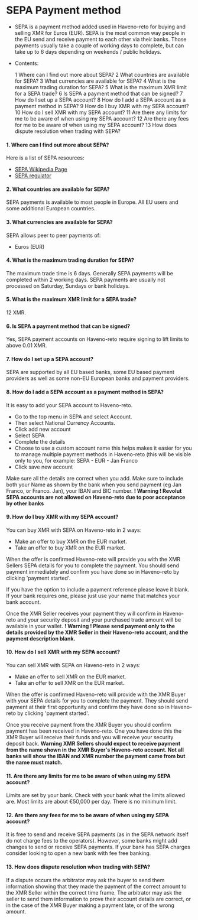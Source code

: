 # SEPA Payment method

- SEPA is a payment method added used in Haveno-reto for buying and selling XMR for Euros (EUR).
SEPA is the most common way people in the EU send and receive payment to each other via their banks. Those payments usually take a couple of working days to complete, but can take up to 6 days depending on weekends / public holidays.

- Contents:

    1 Where can I find out more about SEPA?
    2 What countries are available for SEPA?
    3 What currencies are available for SEPA?
    4 What is the maximum trading duration for SEPA?
    5 What is the maximum XMR limit for a SEPA trade?
    6 Is SEPA a payment method that can be signed?
    7 How do I set up a SEPA account?
    8 How do I add a SEPA account as a payment method in SEPA?
    9 How do I buy XMR with my SEPA account?
    10 How do I sell XMR with my SEPA account?
    11 Are there any limits for me to be aware of when using my SEPA account?
    12 Are there any fees for me to be aware of when using my SEPA account?
    13 How does dispute resolution when trading with SEPA?

#### 1. Where can I find out more about SEPA?
Here is a list of SEPA resources:
- [SEPA Wikipedia Page](https://en.wikipedia.org/wiki/Single_Euro_Payments_Area)
- [SEPA regulator](https://www.europeanpaymentscouncil.eu/)

#### 2. What countries are available for SEPA?
SEPA payments is available to most people in Europe. All EU users and some additional European countries.

#### 3. What currencies are available for SEPA?
SEPA allows peer to peer payments of:
- Euros (EUR)

#### 4. What is the maximum trading duration for SEPA?
The maximum trade time is 6 days. Generally SEPA payments will be completed within 2 working days. SEPA payments are usually not processed on Saturday, Sundays or bank holidays.

#### 5. What is the maximum XMR limit for a SEPA trade?
12 XMR.

#### 6. Is SEPA a payment method that can be signed?
Yes, SEPA payment accounts on Haveno-reto require signing to lift limits to above 0.01 XMR.

#### 7. How do I set up a SEPA account?
SEPA are supported by all EU based banks, some EU based payment providers as well as some non-EU European banks and payment providers.

#### 8. How do I add a SEPA account as a payment method in SEPA?
It is easy to add your SEPA account to Haveno-reto.
- Go to the top menu in SEPA and select Account.
- Then select National Currency Accounts.
- Click add new account
- Select SEPA
- Complete the details
- Choose to use a custom account name this helps makes it easier for you to manage multiple payment methods in Haveno-reto (this will be visible only to you, for example: SEPA - EUR - Jan Franco
- Click save new account

Make sure all the details are correct when you add. Make sure to include both your Name as shown by the bank when you send payment (eg Jan Franco, or Franco. Jan), your IBAN and BIC number.
**! Warning ! Revolut SEPA accounts are not allowed on Haveno-reto due to poor acceptance by other banks**

#### 9. How do I buy XMR with my SEPA account?
You can buy XMR with SEPA on Haveno-reto in 2 waysː

- Make an offer to buy XMR on the EUR market.
- Take an offer to buy XMR on the EUR market.

When the offer is confirmed Haveno-reto will provide you with the XMR Sellers SEPA details for you to complete the payment. You should send payment immediately and confirm you have done so in Haveno-reto by clicking 'payment started'.

If you have the option to include a payment reference please leave it blank. If your bank requires one, please just use your name that matches your bank account.

Once the XMR Seller receives your payment they will confirm in Haveno-reto and your security deposit and your purchased trade amount will be available in your wallet.
**! Warning ! Please send payment only to the details provided by the XMR Seller in their Haveno-reto account, and the payment description blank.**

#### 10. How do I sell XMR with my SEPA account?
You can sell XMR with SEPA on Haveno-reto in 2 waysː
- Make an offer to sell XMR on the EUR market.
- Take an offer to sell XMR on the EUR market.

When the offer is confirmed Haveno-reto will provide with the XMR Buyer with your SEPA details for you to complete the payment. They should send payment at their first opportunity and confirm they have done so in Haveno-reto by clicking 'payment started'.

Once you receive payment from the XMR Buyer you should confirm payment has been received in Haveno-reto. One you have done this the XMR Buyer will receive their funds and you will receive your security deposit back.
**Warning XMR Sellers should expect to receive payment from the name shown in the XMR Buyer's Haveno-reto account. Not all banks will show the IBAN and XMR number the payment came from but the name must match.**

#### 11. Are there any limits for me to be aware of when using my SEPA account?
Limits are set by your bank. Check with your bank what the limits allowed are. Most limits are about €50,000 per day. There is no minimum limit.

#### 12. Are there any fees for me to be aware of when using my SEPA account?
It is free to send and receive SEPA payments (as in the SEPA network itself do not charge fees to the operators). However, some banks might add changes to send or receive SEPA payments. If your bank has SEPA charges consider looking to open a new bank with fee free banking.

#### 13. How does dispute resolution when trading with SEPA?
If a dispute occurs the arbitrator may ask the buyer to send them information showing that they made the payment of the correct amount to the XMR Seller within the correct time frame.
The arbitrator may ask the seller to send them information to prove their account details are correct, or in the case of the XMR Buyer making a payment late, or of the wrong amount. 
